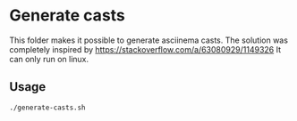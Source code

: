 # Generate casts

This folder makes it possible to generate asciinema casts.
The solution was completely inspired by https://stackoverflow.com/a/63080929/1149326
It can only run on linux.

## Usage
```console
./generate-casts.sh
```

